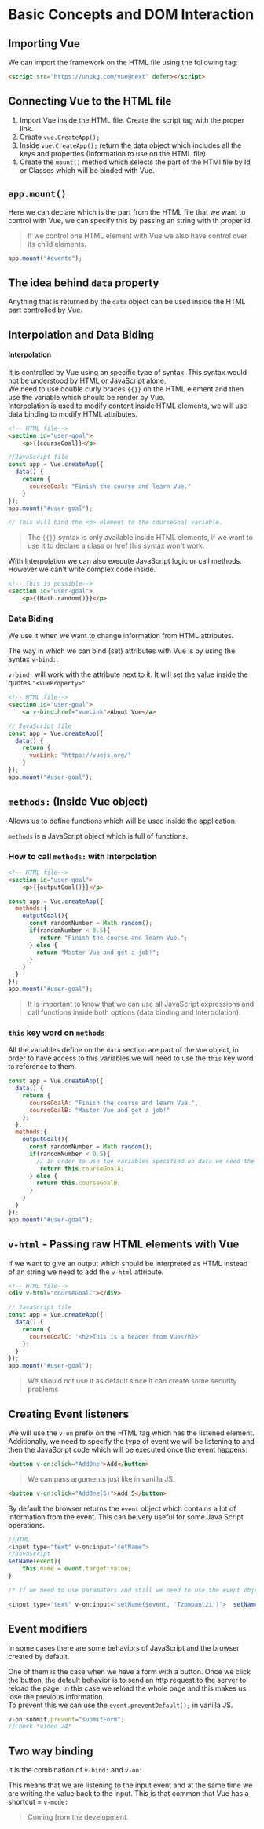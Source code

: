 # Basic Concepts and DOM Interaction

## Importing Vue

We can import the framework on the HTML file using the following tag:

```HTML
<script src="https://unpkg.com/vue@next" defer></script>
```

## Connecting Vue to the HTML file

1. Import Vue inside the HTML file. Create the script tag with the proper link.
2. Create `vue.CreateApp();`
3. Inside `vue.CreateApp();` return the data object which includes all the keys and properties (Information to use on the HTML file).
4. Create the `mount()` method which selects the part of the HTMl file by Id or Classes which will be binded with Vue.

## `app.mount()`

Here we can declare which is the part from the HTML file that we want to control with Vue, we can specify this by passing an string with th proper id.

> If we control one HTML element with Vue we also have control over its child elements.

```JavaScript
app.mount("#events");
```

## The idea behind `data` property

Anything that is returned by the `data` object can be used inside the HTML part controlled by Vue.

## Interpolation and Data Biding

#### **Interpolation**

It is controlled by Vue using an specific type of syntax. This syntax would not be understood by HTML or JavaScript alone.  
We need to use double curly braces ``{{}}`` on the HTML element and then use the variable which should be render by Vue.  
Interpolation is used to modify content inside HTML elements, we will use data binding to modify HTML attributes.

```HTML
<!-- HTML file-->
<section id="user-goal">
	<p>{{courseGoal}}</p>
```

```JavaScript
//JavaScript file
const app = Vue.createApp({
  data() {
    return {
      courseGoal: "Finish the course and learn Vue."
	}
});
app.mount("#user-goal");

// This will bind the <p> element to the courseGoal variable.
```

> The `{{}}` syntax is only available inside HTML elements, if we want to use it to declare a class or href this syntax won't work.

With Interpolation we can also execute JavaScript logic or call methods. However we can't write complex code inside.

```HTML
<!-- This is possible-->
<section id="user-goal">
	<p>{{Math.random()}}</p>
```
### **Data Biding**

We use it when we want to change information from HTML attributes. 

The way in which we can bind (set) attributes with Vue is by using the syntax `v-bind:`.

`v-bind:` will work with the attribute next to it. It will set the value inside the quotes `"<VueProperty>"`.

```HTML
<!-- HTML file-->
<section id="user-goal">
	<a v-bind:href="vueLink">About Vue</a>
```

```JavaScript
// JavaScript file
const app = Vue.createApp({
  data() {
    return {
      vueLink: "https://vuejs.org/"
	}
});
app.mount("#user-goal");
```

## **`methods:`** (Inside Vue object)

Allows us to define functions which will be used inside the application.

`methods` is a JavaScript object which is full of functions.

### How to call `methods:` with Interpolation

```HTML
<!-- HTML file-->
<section id="user-goal">
	<p>{{outputGoal()}}</p>
```

```JavaScript
const app = Vue.createApp({
  methods:{
    outputGoal(){
      const randomNumber = Math.random();
      if(randomNumber < 0.5){
         return "Finish the course and learn Vue.";
      } else {
        return "Master Vue and get a job!";
      }
    }
  }
});
app.mount("#user-goal");
```

> It is important to know that we can use all JavaScript expressions and call functions inside both options (data binding and Interpolation).

### `this` key word on `methods`

All the variables define on the `data` section are part of the `Vue` object, in order to have access to this variables we will need to use the `this` key word to reference to them.

```JavaScript
const app = Vue.createApp({
  data() {
    return {
      courseGoalA: "Finish the course and learn Vue.",
      courseGoalB: "Master Vue and get a job!"
    };
  },
  methods:{
    outputGoal(){
      const randomNumber = Math.random();
      if(randomNumber < 0.5){
        // In order to use the variables specified on data we need the key word this
         return this.courseGoalA; 
      } else {
        return this.courseGoalB;
      }
    }
  }
});
app.mount("#user-goal");
```
## `v-html` - Passing raw HTML elements with Vue

If we want to give an output which should be interpreted as HTML instead of an string we need to add the `v-html` attribute.

```HTML
<!-- HTML file-->
<div v-html="courseGoalC"></div>
```

```JavaScript
// JavaScript file
const app = Vue.createApp({
  data() {
    return {
      courseGoalC: '<h2>This is a header from Vue</h2>'
    };
  }
});
app.mount("#user-goal");
```

> We should not use it as default since it can create some security problems

## Creating Event listeners

We will use the `v-on` prefix on the HTML tag which has the listened element.
Additionally, we need to specify the type of event we will be listening to and then the JavaScript code which will be executed once the event happens:

```HTML
<button v-on:click="AddOne">Add</button>
```

> We can pass arguments just like in vanilla JS.

```HTML
<button v-on:click="AddOne(5)">Add 5</button>
```

By default the browser returns the `event` object which contains a lot of information from the event. This can be very useful for some Java Script operations.

```JavaScript
//HTML
<input type="text" v-on:input="setName"> 
//JavaScript
setName(event){ 
    this.name = event.target.value;
}

/* If we need to use paramaters and still we need to use the event object. We have to use the following sysntax:*/

<input type="text" v-on:input="setName($event, 'Tzompantzi')">  setName(event, lastName) { this.name = event.target.value + ' ' + lastName; }
```

## Event modifiers

In some cases there are some behaviors of JavaScript and the browser created by default.

One of them is the case when we have a form with a button. Once we click the button, the default behavior is to send an http request to the server to reload the page. In this case we reload the whole page and this makes us lose the previous information.  
To prevent this we can use the `event.preventDefault();` in vanilla JS.

```JavaScript
v-on:submit.prevent="submitForm"; 
//Check *video 24*
```

## Two way binding

It is the combination of `v-bind:` and `v-on:`

This means that we are listening to the input event and at the same time we are writing the value back to the input.
This is that common that Vue has a shortcut = `v-mode:`

> Coming from the development.
